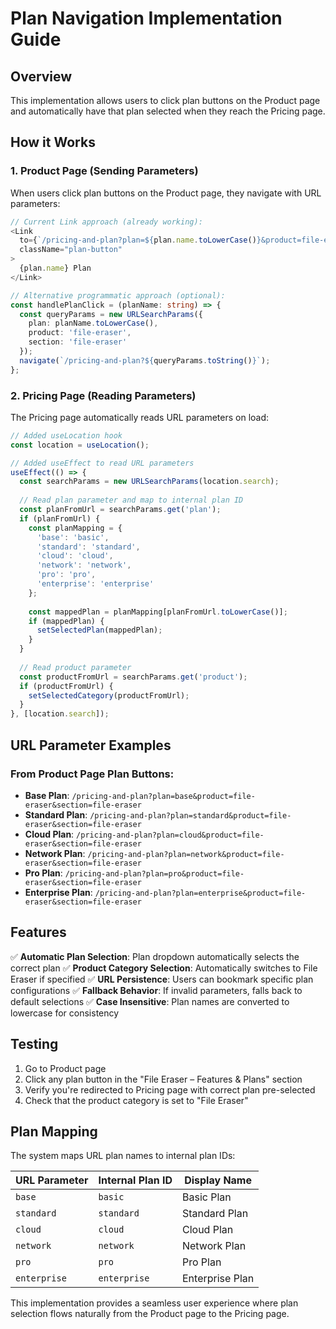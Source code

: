 # Plan Navigation Implementation Guide

## Overview
This implementation allows users to click plan buttons on the Product page and automatically have that plan selected when they reach the Pricing page.

## How it Works

### 1. **Product Page (Sending Parameters)**
When users click plan buttons on the Product page, they navigate with URL parameters:

```typescript
// Current Link approach (already working):
<Link
  to={`/pricing-and-plan?plan=${plan.name.toLowerCase()}&product=file-eraser&section=file-eraser`}
  className="plan-button"
>
  {plan.name} Plan
</Link>

// Alternative programmatic approach (optional):
const handlePlanClick = (planName: string) => {
  const queryParams = new URLSearchParams({
    plan: planName.toLowerCase(),
    product: 'file-eraser', 
    section: 'file-eraser'
  });
  navigate(`/pricing-and-plan?${queryParams.toString()}`);
};
```

### 2. **Pricing Page (Reading Parameters)**
The Pricing page automatically reads URL parameters on load:

```typescript
// Added useLocation hook
const location = useLocation();

// Added useEffect to read URL parameters
useEffect(() => {
  const searchParams = new URLSearchParams(location.search);
  
  // Read plan parameter and map to internal plan ID
  const planFromUrl = searchParams.get('plan');
  if (planFromUrl) {
    const planMapping = {
      'base': 'basic',
      'standard': 'standard', 
      'cloud': 'cloud',
      'network': 'network',
      'pro': 'pro',
      'enterprise': 'enterprise'
    };
    
    const mappedPlan = planMapping[planFromUrl.toLowerCase()];
    if (mappedPlan) {
      setSelectedPlan(mappedPlan);
    }
  }
  
  // Read product parameter
  const productFromUrl = searchParams.get('product');
  if (productFromUrl) {
    setSelectedCategory(productFromUrl);
  }
}, [location.search]);
```

## URL Parameter Examples

### From Product Page Plan Buttons:
- **Base Plan**: `/pricing-and-plan?plan=base&product=file-eraser&section=file-eraser`
- **Standard Plan**: `/pricing-and-plan?plan=standard&product=file-eraser&section=file-eraser`
- **Cloud Plan**: `/pricing-and-plan?plan=cloud&product=file-eraser&section=file-eraser`
- **Network Plan**: `/pricing-and-plan?plan=network&product=file-eraser&section=file-eraser`
- **Pro Plan**: `/pricing-and-plan?plan=pro&product=file-eraser&section=file-eraser`
- **Enterprise Plan**: `/pricing-and-plan?plan=enterprise&product=file-eraser&section=file-eraser`

## Features

✅ **Automatic Plan Selection**: Plan dropdown automatically selects the correct plan
✅ **Product Category Selection**: Automatically switches to File Eraser if specified
✅ **URL Persistence**: Users can bookmark specific plan configurations
✅ **Fallback Behavior**: If invalid parameters, falls back to default selections
✅ **Case Insensitive**: Plan names are converted to lowercase for consistency

## Testing

1. Go to Product page
2. Click any plan button in the "File Eraser – Features & Plans" section
3. Verify you're redirected to Pricing page with correct plan pre-selected
4. Check that the product category is set to "File Eraser"

## Plan Mapping

The system maps URL plan names to internal plan IDs:

| URL Parameter | Internal Plan ID | Display Name |
|---------------|------------------|--------------|
| `base`        | `basic`          | Basic Plan   |
| `standard`    | `standard`       | Standard Plan|
| `cloud`       | `cloud`          | Cloud Plan   |
| `network`     | `network`        | Network Plan |
| `pro`         | `pro`            | Pro Plan     |
| `enterprise`  | `enterprise`     | Enterprise Plan |

This implementation provides a seamless user experience where plan selection flows naturally from the Product page to the Pricing page.